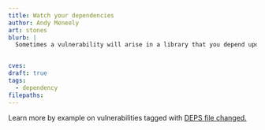 ```yaml
---
title: Watch your dependencies
author: Andy Meneely
art: stones
blurb: |
  Sometimes a vulnerability will arise in a library that you depend upon. Does it affect you? Will you work around it? How will you know?


cves:
draft: true
tags:
  - dependency
filepaths:
---
```




Learn more by example on vulnerabilities tagged with [DEPS file changed.](/tags/DEPS)


